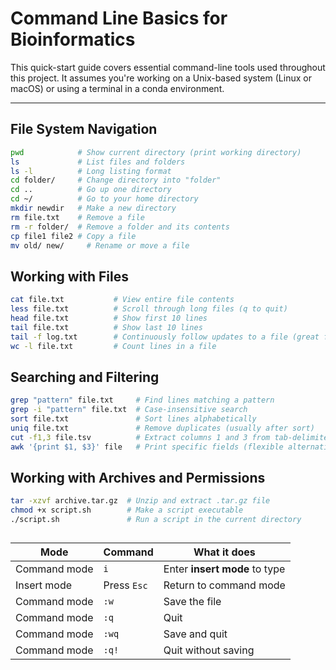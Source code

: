 # Command Line Basics for Bioinformatics

This quick-start guide covers essential command-line tools used throughout this project. It assumes you're working on a Unix-based system (Linux or macOS) or using a terminal in a conda environment.

---

##  File System Navigation

```bash
pwd            # Show current directory (print working directory)
ls             # List files and folders
ls -l          # Long listing format
cd folder/     # Change directory into "folder"
cd ..          # Go up one directory
cd ~/          # Go to your home directory
mkdir newdir   # Make a new directory
rm file.txt    # Remove a file
rm -r folder/  # Remove a folder and its contents
cp file1 file2 # Copy a file
mv old/ new/     # Rename or move a file
```

## Working with Files

```bash
cat file.txt           # View entire file contents
less file.txt          # Scroll through long files (q to quit)
head file.txt          # Show first 10 lines
tail file.txt          # Show last 10 lines
tail -f log.txt        # Continuously follow updates to a file (great for logs)
wc -l file.txt         # Count lines in a file
```

## Searching and Filtering

```bash
grep "pattern" file.txt     # Find lines matching a pattern
grep -i "pattern" file.txt  # Case-insensitive search
sort file.txt               # Sort lines alphabetically
uniq file.txt               # Remove duplicates (usually after sort)
cut -f1,3 file.tsv          # Extract columns 1 and 3 from tab-delimited file
awk '{print $1, $3}' file   # Print specific fields (flexible alternative to cut)
```

## Working with Archives and Permissions

```bash
tar -xzvf archive.tar.gz  # Unzip and extract .tar.gz file
chmod +x script.sh        # Make a script executable
./script.sh               # Run a script in the current directory
```

##

| Mode         | Command     | What it does                  |
| ------------ | ----------- | ----------------------------- |
| Command mode | `i`         | Enter **insert mode** to type |
| Insert mode  | Press `Esc` | Return to command mode        |
| Command mode | `:w`        | Save the file                 |
| Command mode | `:q`        | Quit                          |
| Command mode | `:wq`       | Save and quit                 |
| Command mode | `:q!`       | Quit without saving           |
